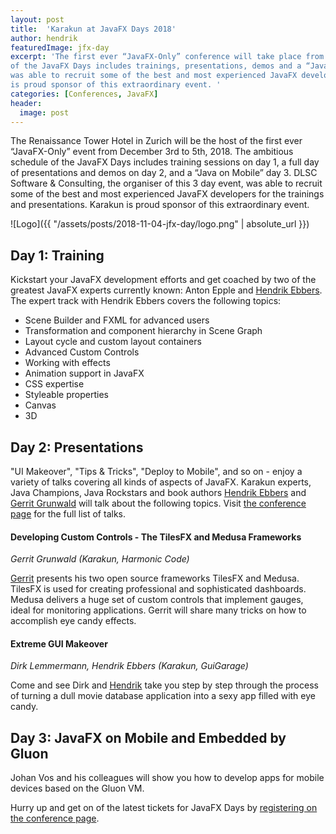 ```yaml
---
layout: post
title:  'Karakun at JavaFX Days 2018'
author: hendrik
featuredImage: jfx-day
excerpt: 'The first ever “JavaFX-Only” conference will take place from December 3rd to 5th, 2018. The ambitious schedule 
of the JavaFX Days includes trainings, presentations, demos and a “Java on Mobile” day. The organiser of this 3 day event
was able to recruit some of the best and most experienced JavaFX developers for the trainings and presentations. Karakun 
is proud sponsor of this extraordinary event. '
categories: [Conferences, JavaFX]
header:
  image: post
---
```

The Renaissance Tower Hotel in Zurich will be the host of the first ever “JavaFX-Only” event from December 3rd to 5th, 2018. The ambitious schedule of the JavaFX Days includes training sessions on day 1, a full day of presentations and demos on day 2, and a “Java on Mobile” day 3. DLSC Software & Consulting, the organiser of this 3 day event,  was able to recruit some of the best and most experienced JavaFX developers for the trainings and presentations. Karakun is proud sponsor of this extraordinary event. 

![Logo]({{ "/assets/posts/2018-11-04-jfx-day/logo.png" | absolute_url }})

## Day 1: Training
Kickstart your JavaFX development efforts and get coached by two of the greatest JavaFX experts currently known: Anton Epple and [Hendrik Ebbers](/people/hendrik.html). The expert track with Hendrik Ebbers covers the following topics:
- Scene Builder and FXML for advanced users
- Transformation and component hierarchy in Scene Graph
- Layout cycle and custom layout containers
- Advanced Custom Controls​
- ​Working with effects
- Animation support in JavaFX
- CSS expertise
- Styleable properties
- Canvas
- 3D

## Day 2: Presentations
"UI Makeover", "Tips & Tricks", "Deploy to Mobile", and so on - enjoy a variety of talks covering all kinds of aspects of JavaFX. Karakun experts, Java Champions, Java Rockstars and book authors [Hendrik Ebbers](/people/hendrik.html) and [Gerrit Grunwald](/people/gerrit.html) will talk about the following topics. Visit [the conference page](https://www.javafx-days.com/sessions) for the full list of talks.

#### Developing Custom Controls - The TilesFX and Medusa Frameworks
_Gerrit Grunwald (Karakun, Harmonic Code)_

[Gerrit]((/people/gerrit.html)) presents his two open source frameworks TilesFX and Medusa. TilesFX is used for creating professional and sophisticated dashboards. Medusa delivers a huge set of custom controls that implement gauges, ideal for monitoring applications. Gerrit will share many tricks on how to accomplish eye candy effects.

#### Extreme GUI Makeover
_Dirk Lemmermann, Hendrik Ebbers (Karakun, GuiGarage)_

Come and see Dirk and [Hendrik](/people/hendrik.html) take you step by step through the process of turning a dull movie database application into a sexy app filled with eye candy.

## Day 3: JavaFX on Mobile and Embedded by Gluon
Johan Vos and his colleagues will show you how to develop apps for mobile devices based on the Gluon VM.

Hurry up and get on of the latest tickets for JavaFX Days by [registering on the conference page](https://www.javafx-days.com).
